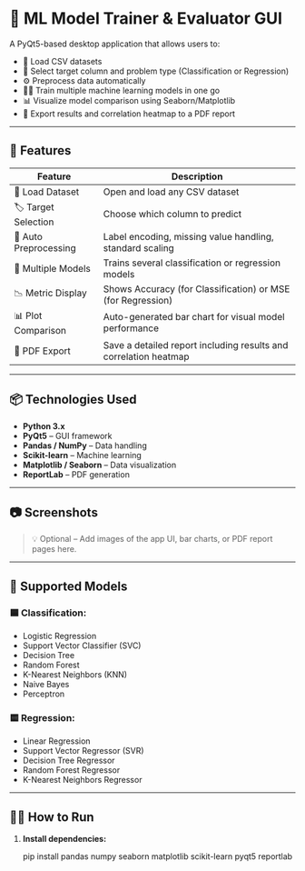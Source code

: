 # 🧠 ML Model Trainer & Evaluator GUI

A PyQt5-based desktop application that allows users to:

- 📁 Load CSV datasets  
- 🔎 Select target column and problem type (Classification or Regression)  
- ⚙️ Preprocess data automatically  
- 🏋️‍♂️ Train multiple machine learning models in one go  
- 📊 Visualize model comparison using Seaborn/Matplotlib  
- 📝 Export results and correlation heatmap to a PDF report  

---

## 🚀 Features

| Feature                           | Description                                                                 |
|----------------------------------|-----------------------------------------------------------------------------|
| 📂 Load Dataset                  | Open and load any CSV dataset                                              |
| 🏷️ Target Selection              | Choose which column to predict                                             |
| 🔀 Auto Preprocessing            | Label encoding, missing value handling, standard scaling                   |
| 🤖 Multiple Models               | Trains several classification or regression models                         |
| 📉 Metric Display                | Shows Accuracy (for Classification) or MSE (for Regression)                |
| 📊 Plot Comparison               | Auto-generated bar chart for visual model performance                      |
| 📎 PDF Export                    | Save a detailed report including results and correlation heatmap           |

---

## 📦 Technologies Used

- **Python 3.x**
- **PyQt5** – GUI framework
- **Pandas / NumPy** – Data handling
- **Scikit-learn** – Machine learning
- **Matplotlib / Seaborn** – Data visualization
- **ReportLab** – PDF generation

---

## 📷 Screenshots

> 💡 Optional – Add images of the app UI, bar charts, or PDF report pages here.

---

## 🧪 Supported Models

### 🟦 Classification:
- Logistic Regression  
- Support Vector Classifier (SVC)  
- Decision Tree  
- Random Forest  
- K-Nearest Neighbors (KNN)  
- Naive Bayes  
- Perceptron  

### 🟨 Regression:
- Linear Regression  
- Support Vector Regressor (SVR)  
- Decision Tree Regressor  
- Random Forest Regressor  
- K-Nearest Neighbors Regressor  

---

## 🧑‍💻 How to Run

1. **Install dependencies:**

   pip install pandas numpy seaborn matplotlib scikit-learn pyqt5 reportlab


